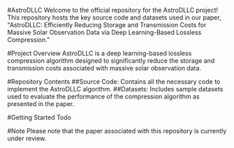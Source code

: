 
#AstroDLLC
Welcome to the official repository for the AstroDLLC project! This repository hosts the key source code and datasets used in our paper, "AstroDLLC: Efficiently Reducing Storage and Transmission Costs for Massive Solar Observation Data via Deep Learning-Based Lossless Compression."

#Project Overview
AstroDLLC is a deep learning-based lossless compression algorithm designed to significantly reduce the storage and transmission costs associated with massive solar observation data.

#Repository Contents
##Source Code: Contains all the necessary code to implement the AstroDLLC algorithm.
##Datasets: Includes sample datasets used to evaluate the performance of the compression algorithm as presented in the paper.

#Getting Started
Todo

#Note
Please note that the paper associated with this repository is currently under review.
